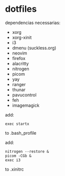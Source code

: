 # dotfiles

dependencias necessarias:
- xorg
- xorg-xinit
- i3
- dmenu (suckless.org)
- neovim
- firefox
- alacritty
- nitrogen
- picom
- yay
- ranger
- thunar
- pavucontrol
- feh
- imagemagick

add:
```
exec startx
```
to .bash_profile

add:
```
nitrogen --restore &  
picom -CGb &  
exec i3  
```
to .xinitrc
